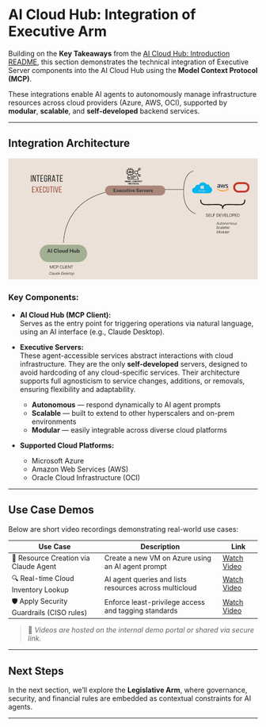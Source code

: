 # AI Cloud Hub: Integration of Executive Arm

Building on the **Key Takeaways** from the [AI Cloud Hub: Introduction README](ai-cloud-hub.md), this section demonstrates the technical integration of Executive Server components into the AI Cloud Hub using the **Model Context Protocol (MCP)**.

These integrations enable AI agents to autonomously manage infrastructure resources across cloud providers (Azure, AWS, OCI), supported by **modular**, **scalable**, and **self-developed** backend services.

---

## Integration Architecture

![Integration of Executive Arm](images/integrate-Executive.png)

### Key Components:

- **AI Cloud Hub (MCP Client):**  
  Serves as the entry point for triggering operations via natural language, using an AI interface (e.g., Claude Desktop).

- **Executive Servers:**  
  These agent-accessible services abstract interactions with cloud infrastructure. They are the only **self-developed** servers, designed to avoid hardcoding of any cloud-specific services. Their architecture supports full agnosticism to service changes, additions, or removals, ensuring flexibility and adaptability.
  
  - **Autonomous** — respond dynamically to AI agent prompts  
  - **Scalable** — built to extend to other hyperscalers and on-prem environments  
  - **Modular** — easily integrable across diverse cloud platforms

- **Supported Cloud Platforms:**  
  - Microsoft Azure  
  - Amazon Web Services (AWS)  
  - Oracle Cloud Infrastructure (OCI)

---

## Use Case Demos

Below are short video recordings demonstrating real-world use cases:

| Use Case                                  | Description                                                  | Link                |
|-------------------------------------------|--------------------------------------------------------------|---------------------|
| 🔁 Resource Creation via Claude Agent     | Create a new VM on Azure using an AI agent prompt            | [Watch Video](#)    |
| 🔍 Real-time Cloud Inventory Lookup       | AI agent queries and lists resources across multicloud       | [Watch Video](#)    |
| 🛡️ Apply Security Guardrails (CISO rules) | Enforce least-privilege access and tagging standards         | [Watch Video](#)    |

> 🎥 *Videos are hosted on the internal demo portal or shared via secure link.*

---

## Next Steps

In the next section, we’ll explore the **Legislative Arm**, where governance, security, and financial rules are embedded as contextual constraints for AI agents.

---
